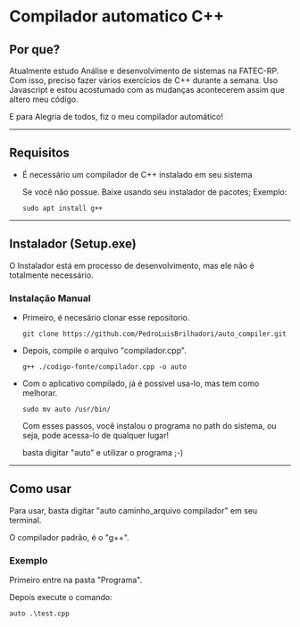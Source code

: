 # Compilador automatico C++

## Por que?
Atualmente estudo  Análise e desenvolvimento de sistemas na FATEC-RP. Com isso, preciso fazer vários exercícios de C++ durante a semana.
Uso Javascript e estou acostumado com as mudanças acontecerem assim que altero meu código. 

E para Alegria de todos, fiz o meu compilador automático!

---------------------------------

## Requisitos

- É necessário um compilador de C++ instalado em seu sistema
    
    Se você não possue. Baixe usando seu instalador de pacotes;
    Exemplo: 
    ```shell
    sudo apt install g++
    ```

-------------------------------

## Instalador (Setup.exe)

O Instalador está em processo de desenvolvimento, mas ele não é totalmente necessário. 

### Instalação Manual

- Primeiro, é necesário clonar esse repositorio.
    
    ```shell
    git clone https://github.com/PedroLuisBrilhadori/auto_compiler.git

    ```
- Depois, compile o arquivo "compilador.cpp".
    ```shell
    g++ ./codigo-fonte/compilador.cpp -o auto
    ```
- Com o aplicativo compilado, já é possivel usa-lo, mas tem como melhorar.
    ```shell
    sudo mv auto /usr/bin/
    ```
    Com esses passos, você instalou o programa no path do sistema, ou seja, pode acessa-lo de qualquer lugar!

    basta digitar "auto" e utilizar o programa ;-) 


--------------------------------

## Como usar

Para usar, basta digitar "auto caminho_arquivo compilador" em seu terminal.

O compilador padrão, é o "g++".

### Exemplo

Primeiro entre na pasta "Programa".

Depois execute o comando:

    auto .\test.cpp 
